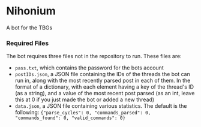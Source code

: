 # Nihonium
A bot for the TBGs

### Required Files
The bot requires three files not in the repository to run. These files are:
- `pass.txt`, which contains the password for the bots account
- `postIDs.json`, a JSON file containing the IDs of the threads the bot can run in, along with the most recently parsed post in each of them. In the format of a dictionary, with each element having a key of the thread's ID (as a string), and a value of the most recent post parsed (as an int, leave this at 0 if you just made the bot or added a new thread)
- `data.json`, a JSON file containing various statistics. The default is the following: ```{"parse_cycles": 0, "commands_parsed": 0, "commands_found": 0, "valid_commands": 0}```
